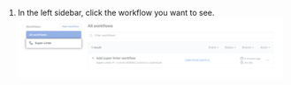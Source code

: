 1. In the left sidebar, click the workflow you want to see.
  ![Workflow list in left sidebar](/assets/images/help/repository/superlinter-workflow-sidebar.png)